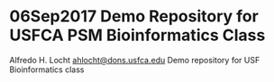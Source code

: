 # 06Sep2017 Demo Repository for USFCA PSM Bioinformatics Class
Alfredo H. Locht ahlocht@dons.usfca.edu
Demo repository for USF Bioinformatics class
